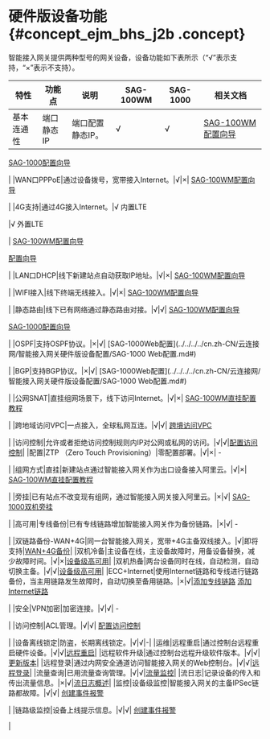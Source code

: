 # 硬件版设备功能 {#concept_ejm_bhs_j2b .concept}

智能接入网关提供两种型号的网关设备，设备功能如下表所示（“√”表示支持，“×”表示不支持）。

|特性|功能点|说明|SAG-100WM|SAG-1000|相关文档|
|--|---|--|---------|--------|----|
|基本连通性|端口静态IP|端口配置静态IP。|√|√| [SAG-100WM配置向导](../../../../cn.zh-CN/智能接入网关硬件版/配置指导/SAG-100WM使用说明/配置流程.md#)

 [SAG-1000配置向导](../../../../cn.zh-CN/智能接入网关硬件版/配置指导/SAG-1000使用说明/配置流程.md#)

 |
|WAN口PPPoE|通过设备拨号，宽带接入Internet。|√|×| [SAG-100WM配置向导](../../../../cn.zh-CN/智能接入网关硬件版/配置指导/SAG-100WM使用说明/配置流程.md#)

 |
|4G支持|通过4G接入Internet。|√ 内置LTE

 |√ 外置LTE

 | [SAG-100WM配置向导](../../../../cn.zh-CN/智能接入网关硬件版/配置指导/SAG-100WM使用说明/配置流程.md#)

 [配置向导](../../../../cn.zh-CN/智能接入网关硬件版/配置指导/SAG-1000使用说明/配置流程.md#)

 |
|LAN口DHCP|线下新建站点自动获取IP地址。|√|×| [SAG-100WM配置向导](../../../../cn.zh-CN/智能接入网关硬件版/配置指导/SAG-100WM使用说明/配置流程.md#)

 |
|WIFI接入|线下终端无线接入。|√|×| [SAG-100WM配置向导](../../../../cn.zh-CN/智能接入网关硬件版/配置指导/SAG-100WM使用说明/配置流程.md#)

 |
|静态路由|线下已有网络通过静态路由对接。|√|√| [SAG-100WM配置向导](../../../../cn.zh-CN/智能接入网关硬件版/配置指导/SAG-100WM使用说明/配置流程.md#)

 [SAG-1000配置向导](../../../../cn.zh-CN/智能接入网关硬件版/配置指导/SAG-1000使用说明/配置流程.md#)

 |
|OSPF|支持OSPF协议。|×|√| [SAG-1000Web配置](../../../../cn.zh-CN/云连接网/智能接入网关硬件版设备配置/SAG-1000 Web配置.md#)

 |
|BGP|支持BGP协议。|×|√| [SAG-1000Web配置](../../../../cn.zh-CN/云连接网/智能接入网关硬件版设备配置/SAG-1000 Web配置.md#)

 |
|公网SNAT|直挂组网场景下，线下访问Internet。|√|×| [SAG-100WM直挂配置教程](../../../../cn.zh-CN/最佳实践/SAG-100WM直挂配置教程.md#)

 |
|跨地域访问VPC|一点接入，全球私网互连。|√|√| [跨境访问VPC](../../../../cn.zh-CN/最佳实践/跨地域访问VPC.md#)

 |
|访问控制|允许或者拒绝访问控制规则内IP对公网或私网的访问。|√|√|[配置访问控制](../../../../cn.zh-CN/访问控制/配置访问控制.md#)|
|配置|ZTP （Zero Touch Provisioning）|零配置部署。|√|×| -

 |
|组网方式|直挂|新建站点通过智能接入网关作为出口设备接入阿里云。|√|×| [SAG-100WM直挂配置教程](../../../../cn.zh-CN/最佳实践/SAG-100WM直挂配置教程.md#)

 |
|旁挂|已有站点不改变现有组网，通过智能接入网关接入阿里云。|×|√| [SAG-1000双机旁挂](../../../../cn.zh-CN/最佳实践/SAG-1000双机旁挂动态路由热备组网配置教程/配置概览.md#)

 |
|高可用|专线备份|已有专线链路增加智能接入网关作为备份链路。|×|√| -

 |
|双链路备份-WAN+4G|同一台智能接入网关，宽带+4G主备双线接入。|√|即将支持|[WAN+4G备份](../../../../cn.zh-CN/智能接入网关硬件版/高可用配置/WAN+4G备份.md#)|
|双机冷备|主设备在线，主设备故障时，用备设备替换，减少故障时间。|√|×|[设备级高可用](../../../../cn.zh-CN/智能接入网关硬件版/高可用配置/设备级高可用.md#)|
|双机热备|两台设备同时在线，自动检测，自动切换主备。|√|√|[设备级高可用](../../../../cn.zh-CN/智能接入网关硬件版/高可用配置/设备级高可用.md#)|
|ECC+Internet|使用Internet链路和专线进行链路备份，当主用链路发生故障时，自动切换至备用链路。|×|√|[添加专线链路](../../../../cn.zh-CN/智能接入网关硬件版/配置指导/管理智能接入网关实例/添加专线链路.md#) [添加Internet链路](../../../../cn.zh-CN/智能接入网关硬件版/配置指导/管理智能接入网关实例/添加Internet链路.md#)

 |
|安全|VPN加密|加密连接。|√|√| -

 |
|访问控制|ACL管理。|√|√| [配置访问控制](../../../../cn.zh-CN/访问控制/配置访问控制.md#)

 |
|设备离线锁定|防盗，长期离线锁定。|√|√|-|
|运维|远程重启|通过控制台远程重启硬件设备。|√|√|[远程重启](../../../../cn.zh-CN/智能接入网关硬件版/配置指导/管理设备/远程重启.md#)|
|远程软件升级|通过控制台远程升级软件版本。|√|√|[更新版本](../../../../cn.zh-CN/智能接入网关硬件版/配置指导/管理设备/更新版本.md#)|
|远程登录|通过内网安全通道访问智能接入网关的Web控制台。|√|√|[远程登录](../../../../cn.zh-CN/智能接入网关硬件版/配置指导/管理设备/远程登录.md#)|
|流量查询|已用流量查询管理。|√|√|[流量监控](../../../../cn.zh-CN/智能接入网关硬件版/监控/流量监控.md#)|
|流日志|记录设备的传入和传出流量信息。|×|√|[流日志概述](../../../../cn.zh-CN/流日志/流日志概述.md#)|
|监控|设备级监控|智能接入网关的主备IPSec链路都故障。|√|√| [创建事件报警](../../../../cn.zh-CN/智能接入网关硬件版/监控/创建事件报警.md#)

 |
|链路级监控|设备上线提示信息。|√|√| [创建事件报警](../../../../cn.zh-CN/智能接入网关硬件版/监控/创建事件报警.md#)

 |

